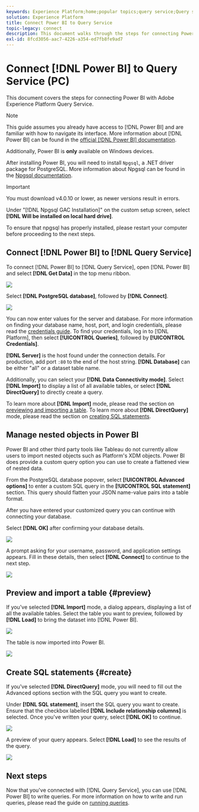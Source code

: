 ```yaml
---
keywords: Experience Platform;home;popular topics;query service;Query service;Power BI;power bi;connect to query service;
solution: Experience Platform
title: Connect Power BI to Query Service
topic-legacy: connect
description: This document walks through the steps for connecting Power BI with Adobe Experience Platform Query Service.
exl-id: 8fcd3056-aac7-4226-a354-ed7fb8fe9ad7
---
```

# Connect [!DNL Power BI] to Query Service (PC)

This document covers the steps for connecting Power BI with Adobe Experience Platform Query Service.

>[!NOTE]
>
> This guide assumes you already have access to [!DNL Power BI] and are familiar with how to navigate its interface. More information about [!DNL Power BI] can be found in the [official [!DNL Power BI] documentation](https://docs.microsoft.com/en-us/power-bi/).
>
> Additionally, Power BI is **only** available on Windows devices.

After installing Power BI, you will need to install `Npgsql`, a .NET driver package for PostgreSQL. More information about Npgsql can be found in the [Npgsql documentation](https://www.npgsql.org/doc/index.html).

>[!IMPORTANT]
>
>You must download v4.0.10 or lower, as newer versions result in errors.

Under "[!DNL Npgsql GAC Installation]" on the custom setup screen, select **[!DNL Will be installed on local hard drive]**. 

To ensure that npgsql has properly installed, please restart your computer before proceeding to the next steps.

## Connect [!DNL Power BI] to [!DNL Query Service]

To connect [!DNL Power BI] to [!DNL Query Service], open [!DNL Power BI] and select **[!DNL Get Data]** in the top menu ribbon.

![](../images/clients/power-bi/open-power-bi.png)

Select **[!DNL PostgreSQL database]**, followed by **[!DNL Connect]**.

![](../images/clients/power-bi/get-data.png)

You can now enter values for the server and database. For more information on finding your database name, host, port, and login credentials, please read the [credentials guide](../ui/credentials.md). To find your credentials, log in to [!DNL Platform], then select **[!UICONTROL Queries]**, followed by **[!UICONTROL Credentials]**.

**[!DNL Server]** is the host found under the connection details. For production, add port `:80` to the end of the host string. **[!DNL Database]** can be either "all" or a dataset table name. 

Additionally, you can select your **[!DNL Data Connectivity mode]**. Select **[!DNL Import]** to display a list of all available tables, or select **[!DNL DirectQuery]** to directly create a query. 

To learn more about **[!DNL Import]** mode, please read the section on [previewing and importing a table](#preview). To learn more about **[!DNL DirectQuery]** mode, please read the section on [creating SQL statements](#create). 

## Manage nested objects in Power BI

Power BI and other third party tools like Tableau do not currently allow users to import nested objects such as Platform's XDM objects. Power BI does provide a custom query option you can use to create a flattened view of nested data.

From the PostgreSQL database popover, select **[!UICONTROL Advanced options]** to enter a custom SQL query in the **[!UICONTROL SQL statement]** section. This query should flatten your JSON name-value pairs into a table format.

After you have entered your customized query you can continue with connecting your database. 

Select **[!DNL OK]** after confirming your database details.

![](../images/clients/power-bi/connectivity-mode.png)

A prompt asking for your username, password, and application settings appears. Fill in these details, then select **[!DNL Connect]** to continue to the next step.

![](../images/clients/power-bi/import-mode.png)

## Preview and import a table {#preview}

If you've selected **[!DNL Import]** mode, a dialog appears, displaying a list of all the available tables. Select the table you want to preview, followed by **[!DNL Load]** to bring the dataset into [!DNL Power BI].

![](../images/clients/power-bi/preview-table.png)

The table is now imported into Power BI. 

![](../images/clients/power-bi/import-table.png)

## Create SQL statements {#create}

If you've selected **[!DNL DirectQuery]** mode, you will need to fill out the Advanced options section with the SQL query you want to create.

Under **[!DNL SQL statement]**, insert the SQL query you want to create. Ensure that the checkbox labelled **[!DNL Include relationship columns]** is selected. Once you've written your query, select **[!DNL OK]** to continue.

![](../images/clients/power-bi/direct-query-mode.png)

A preview of your query appears. Select **[!DNL Load]** to see the results of the query.

![](../images/clients/power-bi/preview-direct-query.png)

## Next steps

Now that you've connected with [!DNL Query Service], you can use [!DNL Power BI] to write queries. For more information on how to write and run queries, please read the guide on [running queries](../best-practices/writing-queries.md).
